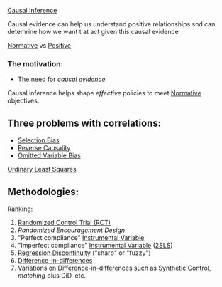 ---
---

[Causal Inference](Causal%20Inference.md) 

Causal evidence can help us understand positive relationships snd can detemrine how we want t at act given this causal evidence

[Normative](Normative.md) vs [Positive](Positive.md) 

### The motivation:

* The need for *causal evidence* 

Causal inference helps shape *effective* policies to meet [Normative](Normative.md) objectives.

## Three problems with correlations:

* [Selection Bias](Selection%20Bias.md)
* [Reverse Causality](Reverse%20Causality.md)
* [Omitted Variable Bias](Omitted%20Variable%20Bias.md)

[Ordinary Least Squares](Ordinary%20Least%20Squares.md)

## Methodologies:

Ranking:

1. [Randomized Control Trial (RCT)](Randomized%20Control%20Trial%20%28RCT%29.md)
1. *Randomized Encouragement Design*
1. "Perfect compliance" [Instrumental Variable](Instrumental%20Variable.md)
1. "Imperfect compliance" [Instrumental Variable](Instrumental%20Variable.md) ([2SLS](2SLS.md))
1. [Regression Discontinuity](Regression%20Discontinuity.md) ("sharp" or "fuzzy")
1. [Difference-in-differences](Difference-in-differences.md)
1. Variations on [Difference-in-differences](Difference-in-differences.md) such as [Synthetic Control](Synthetic%20Control.md), *matching* plus DiD, etc.
